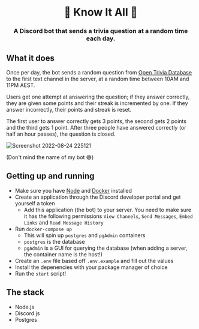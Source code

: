 <h1 align="center">
    🤖 Know It All 🤖
</h1>

<h3 align="center">
  A Discord bot that sends a trivia question at a random time each day.
</h3>

## What it does
Once per day, the bot sends a random question from <a href="https://opentdb.com/">Open Trivia Database</a> to the first text channel in the server, at a random time between 10AM and 11PM AEST.

Users get one attempt at answering the question; if they answer correctly, they are given some points and their streak is incremented by one. If they answer incorrectly, their points and streak is reset.

The first user to answer correctly gets 3 points, the second gets 2 points and the third gets 1 point. After three people have answered correctly (or half an hour passes), the question is closed.

![Screenshot 2022-08-24 225121](https://user-images.githubusercontent.com/36631337/186424381-027eb675-1195-4fad-8f73-fbc6d6d8da24.png)

(Don't mind the name of my bot 😅)

## Getting up and running
- Make sure you have [Node](https://nodejs.dev) and [Docker](https://www.docker.com/get-started) installed
- Create an application through the Discord developer portal and get yourself a token
  - Add this application (the bot) to your server. You need to make sure it has the following permissions `View Channels`, `Send Messages`, `Embed Links` and `Read Message History`
- Run `docker-compose up`
  - This will spin up `postgres` and `pgAdmin` containers
  - `postgres` is the database
  - `pgAdmin` is a GUI for querying the database (when adding a server, the container name is the host!)
- Create an `.env` file based off `.env.example` and fill out the values
- Install the depenencies with your package manager of choice
- Run the `start` script!

## The stack
- Node.js
- Discord.js
- Postgres
